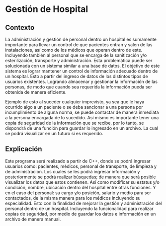 # Gestión de Hospital

## Contexto

La administración y gestión de personal dentro un hospital es sumamente importante para llevar un control de que pacientes entran y salen de las instalaciones, así como de los médicos que operan dentro de este. Incluyendo también al personal que se encarga de la sanitización y/o esterilización, transporte y administración. Esta problemática puede ser solucionada con un sistema similar a una base de datos. El objetivo de este sistema es lograr mantener un control de información adecuado dentro de un hospital. Esto a partir del ingreso de datos de los distintos tipos de usuarios existentes. Logrando almacenar y gestionar la información de las personas, de modo que cuando sea requerida la información pueda ser obtenida de manera eficiente. 
 
Ejemplo de esto al suceder cualquier imprevisto, ya sea que le haya ocurrido algo a un paciente o se deba sancionar a una persona por incumplimiento de alguna norma, se puede contactar de manera inmediata a la persona encargada de lo sucedido. Así mismo es importante tener una copia de seguridad de la información que se recibe, por lo tanto, se dispondrá de una función para guardar lo ingresado en un archivo. La cual se podrá visualizar en un futuro si es requerido.


## Explicación

Este programa será realizado a partir de C++, donde se podrá ingresar usuarios como: pacientes, médicos, personal de transporte, de limpieza y de administración. Los cuales se les podrá ingresar información y posteriormente se podrá realizar búsquedas; de manera que será posible visualizar los datos que estos contienen. Así como modificar su estatus y/o condición, nombre, ubicación dentro del hospital entre otras funciones. Y en el caso del personal: su cargo y/o posición, salario y medio para ser contactados, de la misma manera para los médicos incluyendo su especialidad. Esto con la finalidad de mejorar la gestión y administración del personal dentro de un hospital. Incluyendo la funcionalidad para realizar copias de seguridad, por medio de guardar los datos e información en un archivo de manera manual. 
